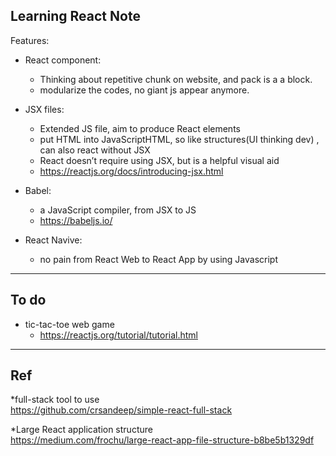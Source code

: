 ## Learning React Note 
Features:
- React component: 
  - Thinking about repetitive chunk on website, and pack is a a block.
  - modularize the codes, no giant js appear anymore.
  
- JSX files: 
  - Extended JS file, aim to produce React elements
  - put HTML into JavaScriptHTML, so like structures(UI thinking dev) , can also react without JSX
  - React doesn’t require using JSX, but is a helpful visual aid
  - https://reactjs.org/docs/introducing-jsx.html
  
- Babel: 
  - a JavaScript compiler, from JSX to JS
  - https://babeljs.io/

- React Navive: 
  - no pain from React Web to React App by using Javascript
  
  
***
## To do 
- tic-tac-toe web game
  - https://reactjs.org/tutorial/tutorial.html

***
## Ref
*full-stack tool to use  
https://github.com/crsandeep/simple-react-full-stack

*Large React application structure  
https://medium.com/frochu/large-react-app-file-structure-b8be5b1329df

